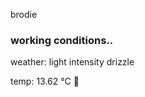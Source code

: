 brodie

<!--weather_start-->
### working conditions..

weather: light intensity drizzle 

temp: 13.62 °C 👕

<!--weather_end-->
